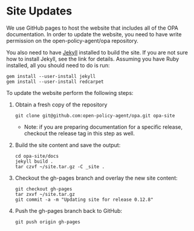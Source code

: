 # Site Updates

We use GitHub pages to host the website that includes all of the OPA documentation. In order
to update the website, you need to have write permission on the open-policy-agent/opa repository.

You also need to have [Jekyll](http://jekyllrb.com) installed to build the site. If you are
not sure how to install Jekyll, see the link for details. Assuming you have Ruby installed,
all you should need to do is run:

```
gem install --user-install jekyll
gem install --user-install redcarpet
```

To update the website perform the following steps:

1. Obtain a fresh copy of the repository

    ```
    git clone git@github.com:open-policy-agent/opa.git opa-site
    ```

    - Note: if you are preparing documentation for a specific release, checkout the release
      tag in this step as well.

1. Build the site content and save the output:

    ```
    cd opa-site/docs
    jekyll build .
    tar czvf ~/site.tar.gz -C _site .
    ```

1. Checkout the gh-pages branch and overlay the new site content:

    ```
    git checkout gh-pages
    tar zxvf ~/site.tar.gz
    git commit -a -m "Updating site for release 0.12.8"
    ```

1. Push the gh-pages branch back to GitHub:

    ```
    git push origin gh-pages
    ```
